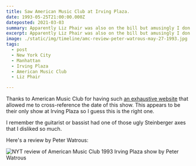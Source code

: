 ```yaml
---
title: Saw American Music Club at Irving Plaza.
date: 1993-05-25T21:00:00.000Z
dateposted: 2021-03-03
summary: Apparently Liz Phair was also on the bill but amusingly I don't remember that.
excerpt: Apparently Liz Phair was also on the bill but amusingly I don't remember that.
image: ./static/img/timeline/amc-review-peter-watrous-may-27-1993.jpg
tags:
  - post 
  - New York City
  - Manhattan
  - Irving Plaza
  - American Music Club
  - Liz Phair

---
```



Thanks to American Music Club for having such [an exhaustive website](http://americanmusicclub.com/index.php/Gigography) that allowed me to cross-reference the date of this show. This appears to be their only show at Irving Plaza so I guess this is the right one.

I remember the guitarist or bassist had one of those ugly Steinberger axes that I disliked so much.

Here's a review by Peter Watrous:

![NYT review of American Music Club 1993 Irving Plaza show by Peter Watrous](/static/img/timeline/amc-review-peter-watrous-may-27-1993.jpg "NYT review of American Music Club 1993 Irving Plaza show by Peter Watrous")

